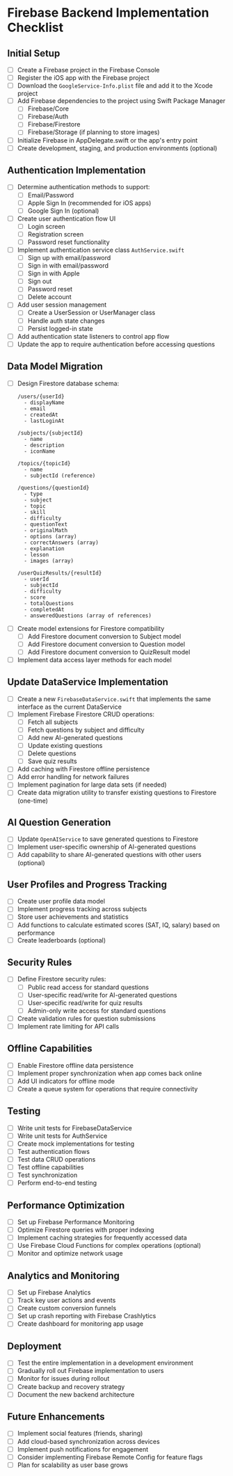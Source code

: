 # Firebase Backend Implementation Checklist

## Initial Setup

- [ ] Create a Firebase project in the Firebase Console
- [ ] Register the iOS app with the Firebase project
- [ ] Download the `GoogleService-Info.plist` file and add it to the Xcode project
- [ ] Add Firebase dependencies to the project using Swift Package Manager
  - [ ] Firebase/Core
  - [ ] Firebase/Auth
  - [ ] Firebase/Firestore
  - [ ] Firebase/Storage (if planning to store images)
- [ ] Initialize Firebase in AppDelegate.swift or the app's entry point
- [ ] Create development, staging, and production environments (optional)

## Authentication Implementation

- [ ] Determine authentication methods to support:
  - [ ] Email/Password
  - [ ] Apple Sign In (recommended for iOS apps)
  - [ ] Google Sign In (optional)
- [ ] Create user authentication flow UI
  - [ ] Login screen
  - [ ] Registration screen
  - [ ] Password reset functionality
- [ ] Implement authentication service class `AuthService.swift`
  - [ ] Sign up with email/password
  - [ ] Sign in with email/password
  - [ ] Sign in with Apple
  - [ ] Sign out
  - [ ] Password reset
  - [ ] Delete account
- [ ] Add user session management
  - [ ] Create a UserSession or UserManager class
  - [ ] Handle auth state changes
  - [ ] Persist logged-in state
- [ ] Add authentication state listeners to control app flow
- [ ] Update the app to require authentication before accessing questions

## Data Model Migration

- [ ] Design Firestore database schema:
  ```
  /users/{userId}
    - displayName
    - email
    - createdAt
    - lastLoginAt
    
  /subjects/{subjectId}
    - name
    - description
    - iconName
    
  /topics/{topicId}
    - name
    - subjectId (reference)
    
  /questions/{questionId}
    - type
    - subject
    - topic
    - skill
    - difficulty
    - questionText
    - originalMath
    - options (array)
    - correctAnswers (array)
    - explanation
    - lesson
    - images (array)
    
  /userQuizResults/{resultId}
    - userId
    - subjectId
    - difficulty
    - score
    - totalQuestions
    - completedAt
    - answeredQuestions (array of references)
  ```
- [ ] Create model extensions for Firestore compatibility
  - [ ] Add Firestore document conversion to Subject model
  - [ ] Add Firestore document conversion to Question model
  - [ ] Add Firestore document conversion to QuizResult model
- [ ] Implement data access layer methods for each model

## Update DataService Implementation

- [ ] Create a new `FirebaseDataService.swift` that implements the same interface as the current DataService
- [ ] Implement Firebase Firestore CRUD operations:
  - [ ] Fetch all subjects
  - [ ] Fetch questions by subject and difficulty
  - [ ] Add new AI-generated questions
  - [ ] Update existing questions
  - [ ] Delete questions
  - [ ] Save quiz results
- [ ] Add caching with Firestore offline persistence
- [ ] Add error handling for network failures
- [ ] Implement pagination for large data sets (if needed)
- [ ] Create data migration utility to transfer existing questions to Firestore (one-time)

## AI Question Generation

- [ ] Update `OpenAIService` to save generated questions to Firestore
- [ ] Implement user-specific ownership of AI-generated questions
- [ ] Add capability to share AI-generated questions with other users (optional)

## User Profiles and Progress Tracking

- [ ] Create user profile data model
- [ ] Implement progress tracking across subjects
- [ ] Store user achievements and statistics
- [ ] Add functions to calculate estimated scores (SAT, IQ, salary) based on performance
- [ ] Create leaderboards (optional)

## Security Rules

- [ ] Define Firestore security rules:
  - [ ] Public read access for standard questions
  - [ ] User-specific read/write for AI-generated questions
  - [ ] User-specific read/write for quiz results
  - [ ] Admin-only write access for standard questions
- [ ] Create validation rules for question submissions
- [ ] Implement rate limiting for API calls

## Offline Capabilities

- [ ] Enable Firestore offline data persistence
- [ ] Implement proper synchronization when app comes back online
- [ ] Add UI indicators for offline mode
- [ ] Create a queue system for operations that require connectivity

## Testing

- [ ] Write unit tests for FirebaseDataService
- [ ] Write unit tests for AuthService
- [ ] Create mock implementations for testing
- [ ] Test authentication flows
- [ ] Test data CRUD operations
- [ ] Test offline capabilities
- [ ] Test synchronization
- [ ] Perform end-to-end testing

## Performance Optimization

- [ ] Set up Firebase Performance Monitoring
- [ ] Optimize Firestore queries with proper indexing
- [ ] Implement caching strategies for frequently accessed data
- [ ] Use Firebase Cloud Functions for complex operations (optional)
- [ ] Monitor and optimize network usage

## Analytics and Monitoring

- [ ] Set up Firebase Analytics
- [ ] Track key user actions and events
- [ ] Create custom conversion funnels
- [ ] Set up crash reporting with Firebase Crashlytics
- [ ] Create dashboard for monitoring app usage

## Deployment

- [ ] Test the entire implementation in a development environment
- [ ] Gradually roll out Firebase implementation to users
- [ ] Monitor for issues during rollout
- [ ] Create backup and recovery strategy
- [ ] Document the new backend architecture

## Future Enhancements

- [ ] Implement social features (friends, sharing)
- [ ] Add cloud-based synchronization across devices
- [ ] Implement push notifications for engagement
- [ ] Consider implementing Firebase Remote Config for feature flags
- [ ] Plan for scalability as user base grows 